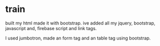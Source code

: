 # train

built my html made it with bootstrap. ive added all my jquery, bootstrap, javascript and, firebase script and link tags.

I used jumbotron, made an form tag and an table tag using bootstrap. 